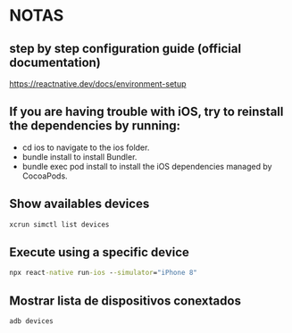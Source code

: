 # NOTAS

## step by step configuration guide (official documentation)

<https://reactnative.dev/docs/environment-setup>

## If you are having trouble with iOS, try to reinstall the dependencies by running:

* cd ios to navigate to the ios folder.
* bundle install to install Bundler.
* bundle exec pod install to install the iOS dependencies managed by CocoaPods.

## Show availables devices

```cmd
xcrun simctl list devices
```

## Execute using a specific device

```cmd
npx react-native run-ios --simulator="iPhone 8"
```

## Mostrar lista de dispositivos conextados

```cmd
adb devices
```
